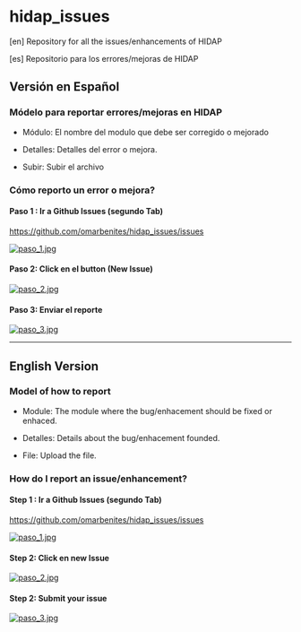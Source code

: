 # hidap_issues

[en] Repository for all the issues/enhancements of HIDAP


[es] Repositorio para los errores/mejoras de HIDAP

## Versión en Español

### Módelo para reportar errores/mejoras en HIDAP

- Módulo: El nombre del modulo que debe ser corregido o mejorado

- Detalles: Detalles del error o mejora.

- Subir: Subir el archivo

### Cómo reporto un error o mejora?

#### Paso 1 : Ir a Github Issues (segundo Tab)

https://github.com/omarbenites/hidap_issues/issues


[![paso_1.jpg](https://s27.postimg.org/ji6j5eow3/paso_1.jpg)](https://postimg.org/image/9kviccha7/)

#### Paso 2: Click en el button (New Issue)

[![paso_2.jpg](https://s13.postimg.org/qmkqeiiuv/paso_2.jpg)](https://postimg.org/image/5cx43o2k3/)


#### Paso 3: Enviar el reporte

[![paso_3.jpg](https://s18.postimg.org/5jft9uj2h/paso_3.jpg)](https://postimg.org/image/6yhdykk5h/)

---------------------------------------------------------------------------------------------------------------









## English Version


### Model of how to report

- Module: The module where the bug/enhacement should be fixed or enhaced.

- Detalles: Details about the bug/enhacement founded.

- File: Upload the file. 


### How do I report an issue/enhancement?

#### Step 1 : Ir a Github Issues (segundo Tab)

https://github.com/omarbenites/hidap_issues/issues


[![paso_1.jpg](https://s27.postimg.org/ji6j5eow3/paso_1.jpg)](https://postimg.org/image/9kviccha7/)

#### Step 2: Click en new Issue 

[![paso_2.jpg](https://s13.postimg.org/qmkqeiiuv/paso_2.jpg)](https://postimg.org/image/5cx43o2k3/)


#### Step 2: Submit your issue

[![paso_3.jpg](https://s18.postimg.org/5jft9uj2h/paso_3.jpg)](https://postimg.org/image/6yhdykk5h/)





































